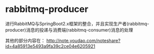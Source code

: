 # rabbitmq-producer

进行RabbitMQ与SpringBoot2.x框架的整合，并且实现生产者(rabbitmq-producer)消息的投递与消费端(rabbitmq-consumer)消息的处理

其他的部分内容在：
http://note.youdao.com/noteshare?id=4a85913e5493a9fa39c2ce04e6205921

